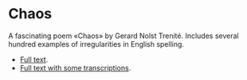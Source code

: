 # Chaos
A fascinating poem «Chaos» by Gerard Nolst Trenité. Includes several hundred examples of irregularities in English spelling.

- [Full text](http://ncf.idallen.com/english.html).
- [Full text with some transcriptions](https://maximzhuravlov.github.io/Chaos/).